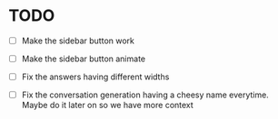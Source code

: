 # TODO

- [ ] Make the sidebar button work
- [ ] Make the sidebar button animate
- [ ] Fix the answers having different widths
- [ ] Fix the conversation generation having a cheesy name everytime. Maybe do it later on so we have more context

